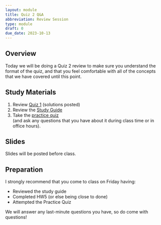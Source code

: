 ```yaml
---
layout: module
title: Quiz 2 Q&A
abbreviation: Review Session
type: module
draft: 0
due_date: 2023-10-13
---
```


## Overview
Today we will be doing a Quiz 2 review to make sure you understand the format of the quiz, and that you feel comfortable with all of the concepts that we have covered until this point.

## Study Materials
1. Review [Quiz 1](../activities/quiz01) (solutions posted)
1. Review the <a href="https://docs.google.com/document/d/1kh9RulHklvmuVpsv35Zz_GSizm8Y5yRhxSMPaudRXX8/edit?usp=sharing" target="_blank">Study Guide</a>
1. Take the [practice quiz](../activities/practice-quiz02) <br>(and ask any questions that you have about it during class time or in office hours).

## Slides
Slides will be posted before class.

## Preparation
I strongly recommend that you come to class on Friday having:
* Reviewed the study guide
* Completed HW5 (or else being close to done)
* Attempted the Practice Quiz

We will answer any last-minute questions you have, so do come with questions!